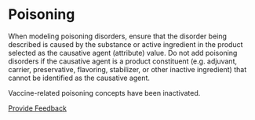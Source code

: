 # Poisoning

When modeling poisoning disorders, ensure that the disorder being described is caused by the substance or active ingredient in the product selected as the causative agent (attribute) value. Do not add poisoning disorders if the causative agent is a product constituent (e.g. adjuvant, carrier, preservative, flavoring, stabilizer, or other inactive ingredient) that cannot be identified as the causative agent.

Vaccine-related poisoning concepts have been inactivated.

  







<a href="https://docs.google.com/forms/d/e/1FAIpQLScTmbZIf0UEQwYDkY27EEWBkaiYkHSbR0_9DmFrMLXoQLyL7Q/viewform?usp=pp_url&entry.1767247133=SCT+Editorial+Guide&entry.670899847=Poisoning" class="button primary">Provide Feedback</a>
